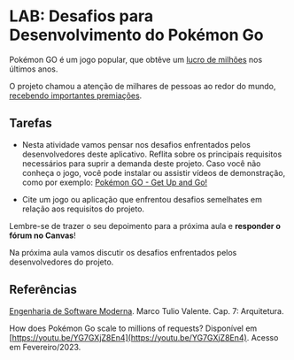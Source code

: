 # LAB: Desafios para Desenvolvimento do Pokémon Go


Pokémon GO é um jogo popular, que obtêve um [lucro de milhões](https://ge.globo.com/esports/noticia/pokemon-go-supera-lancamento-com-lucro-recorde-em-2021.ghtml) nos últimos anos. 

O projeto chamou a atenção de milhares de pessoas ao redor do mundo, [recebendo importantes premiações](https://play.google.com/store/apps/details?id=com.nianticlabs.pokemongo&hl=pt_BR&gl=US).


## Tarefas

* Nesta atividade vamos pensar nos desafios enfrentados pelos desenvolvedores deste aplicativo. Reflita sobre os principais requisitos necessários para suprir a demanda deste projeto. Caso você não conheça o jogo, você pode instalar ou assistir vídeos de demonstração, como por exemplo: [Pokémon GO - Get Up and Go!](https://youtu.be/SWtDeeXtMZM)
  
* Cite um jogo ou aplicação que enfrentou desafios semelhates em relação aos requisitos do projeto.

Lembre-se de trazer o seu depoimento para a próxima aula e **responder o fórum no Canvas**!

Na próxima aula vamos discutir os desafios enfrentados pelos desenvolvedores do projeto.


## Referências

[Engenharia de Software Moderna](https://engsoftmoderna.info/cap3.html). Marco Tulio Valente. Cap. 7: Arquitetura.

How does Pokémon Go scale to millions of requests? Disponível em [https://youtu.be/YG7GXjZ8En4](https://youtu.be/YG7GXjZ8En4). Acesso em Fevereiro/2023.
